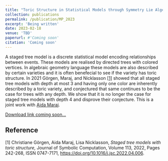 ```yaml
---
title: "Toric Structure in Statistical Models through Symmetry Lie Algebra"
collection: publications
permalink: /publication/MP_2023
excerpt: 'Being written'
date: 2023-02-18
venue: 'TBD'
paperurl: #'Coming soon'
citation: 'Coming soon'
---
```

A staged tree model is a discrete statistical model encoding relationships between events. These models are realised by directed trees with colored vertices. In algebraic geometry language these models are also described by certain varieties and it is often benefecial to see if the variety has toric structure. In 2021 Görgen, Maraj, and Nicklasson [[1]](#GMN21) showed that all staged tree models with depth at most 3 and having only one color are inherently described by a toric variety, and conjectured that same continues to be the case for trees with any depth. We show that it is no longer the case for staged tree models with depth 4 and disprove their conjecture. This is a joint work with [Aida Maraj](https://sites.google.com/view/aidamaraj/home).



[Download link coming soon...]()


<!-- Recommended citation: Your Name, You. (2010). "Paper Title Number 2." <i>Journal 1</i>. 1(2).-->


## Reference
<a id="GMN21">[1]</a>
Christiane Görgen, Aida Maraj, Lisa Nicklasson,
<i>Staged tree models with toric structure,</i>
Journal of Symbolic Computation,
Volume 113,
2022,
Pages 242-268,
ISSN 0747-7171, https://doi.org/10.1016/j.jsc.2022.04.006.
